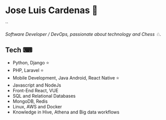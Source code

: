 # Jose Luis Cardenas 👋

``

<em> Software Developer / DevOps, passionate about technology and Chess ♘.</em>


## Tech ⌨
- Python, Django ⭐
- PHP, Laravel ⭐
- Mobile Development, Java Android, React Native ⭐
- Javascript and NodeJs
- Front-End React, VUE
- SQL and Relational Databases
- MongoDB, Redis
- Linux, AWS and Docker
- Knowledge in Hive, Athena and Big data workflows


<br />
<p>
